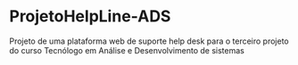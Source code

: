# ProjetoHelpLine-ADS
Projeto de uma plataforma web de suporte help desk para o terceiro projeto do curso Tecnólogo em Análise e Desenvolvimento de sistemas

